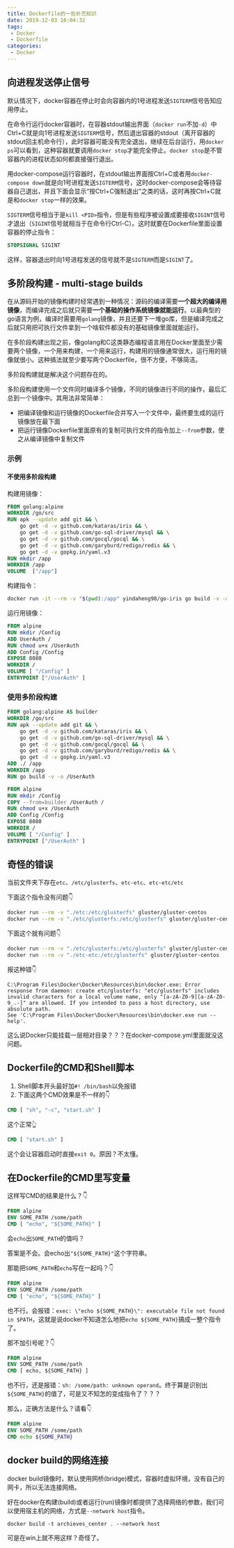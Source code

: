 ```yaml
---
title: Dockerfile的一些补充知识
date: 2019-12-03 16:04:32
tags: 
 - Docker
 - Dockerfile
categories: 
 - Docker
---
```


## 向进程发送停止信号

默认情况下，docker容器在停止时会向容器内的1号进程发送`SIGTERM`信号告知应用停止。

在命令行运行docker容器时，在容器stdout输出界面（`docker run`不加`-d`）中Ctrl+C就是向1号进程发送`SIGTERM`信号，然后退出容器的stdout（离开容器的stdout回主机命令行），此时容器可能没有完全退出，继续在后台运行，用`docker ps`可以看到，这种容器就要调用`docker stop`才能完全停止。`docker stop`是不管容器内的进程状态如何都直接强行退出。

用docker-compose运行容器时，在stdout输出界面按Ctrl+C或者用`docker-compose down`就是向1号进程发送`SIGTERM`信号，这时docker-compose会等待容器自己退出，并且下面会显示“按Ctrl+C强制退出”之类的话，这时再按Ctrl+C就是和`docker stop`一样的效果。

`SIGTERM`信号相当于是`kill <PID>`指令，但是有些程序被设置成要接收`SIGINT`信号才退出（`SIGINT`信号就相当于在命令行Ctrl-C）。这时就要在Dockerfile里面设置容器的停止指令：

```dockerfile
STOPSIGNAL SIGINT
```

这样，容器退出时向1号进程发送的信号就不是`SIGTERM`而是`SIGINT`了。

## 多阶段构建 - multi-stage builds

在从源码开始的镜像构建时经常遇到一种情况：源码的编译需要**一个超大的编译用镜像**，而编译完成之后就只需要**一个基础的操作系统镜像就能运行**。以最典型的go语言为例，编译时需要用`golang`镜像，并且还要下一堆go库，但是编译完成之后就只用把可执行文件拿到一个啥软件都没有的基础镜像里面就能运行。

在多阶段构建出现之前，像golang和C这类静态编程语言用在Docker里面至少需要两个镜像，一个用来构建，一个用来运行，构建用的镜像通常很大，运行用的镜像就很小。这种搞法就至少要写两个Dockerfile，很不方便，不够简洁。

多阶段构建就是解决这个问题存在的。

多阶段构建使用一个文件同时编译多个镜像，不同的镜像进行不同的操作，最后汇总到一个镜像中。其用法非常简单：

* 把编译镜像和运行镜像的Dockerfile合并写入一个文件中，最终要生成的运行镜像放在最下面
* 把运行镜像Dockerfile里面原有的复制可执行文件的指令加上`--from`参数，使之从编译镜像中复制文件

### 示例

#### 不使用多阶段构建

构建用镜像：

```Dockerfile
FROM golang:alpine
WORKDIR /go/src
RUN apk --update add git && \
    go get -d -v github.com/kataras/iris && \
    go get -d -v github.com/go-sql-driver/mysql && \
    go get -d -v github.com/gocql/gocql && \
    go get -d -v github.com/garyburd/redigo/redis && \
    go get -d -v gopkg.in/yaml.v3
RUN mkdir /app
WORKDIR /app
VOLUME  ["/app"]
```

构建指令：

```sh
docker run -it --rm -v "$(pwd):/app" yindaheng98/go-iris go build -v -o /app/UserAuth
```

运行用镜像：

```Dockerfile
FROM alpine
RUN mkdir /Config
ADD UserAuth /
RUN chmod u+x /UserAuth
ADD Config /Config
EXPOSE 8080
WORKDIR /
VOLUME [ "/Config" ]
ENTRYPOINT ["/UserAuth" ]
```

### 使用多阶段构建

```Dockerfile
FROM golang:alpine AS builder
WORKDIR /go/src
RUN apk --update add git && \
    go get -d -v github.com/kataras/iris && \
    go get -d -v github.com/go-sql-driver/mysql && \
    go get -d -v github.com/gocql/gocql && \
    go get -d -v github.com/garyburd/redigo/redis && \
    go get -d -v gopkg.in/yaml.v3
ADD ./ /app
WORKDIR /app
RUN go build -v -o /UserAuth

FROM alpine
RUN mkdir /Config
COPY --from=builder /UserAuth /
RUN chmod u+x /UserAuth
ADD Config /Config
EXPOSE 8080
WORKDIR /
VOLUME [ "/Config" ]
ENTRYPOINT ["/UserAuth" ]
```

## 奇怪的错误

当前文件夹下存在`etc`、`/etc/glusterfs`、`etc-etc`、`etc-etc/etc`

下面这个指令没有问题👇

```sh
docker run --rm -v "./etc:/etc/glusterfs" gluster/gluster-centos
docker run --rm -v "./etc/glusterfs:/etc/glusterfs" gluster/gluster-centos
```

下面这个就有问题👇

```sh
docker run --rm -v "./etc/glusterfs:/etc/glusterfs" gluster/gluster-centos
docker run --rm -v "./etc-etc:/etc/glusterfs" gluster/gluster-centos
```

报这种错👇

```log
C:\Program Files\Docker\Docker\Resources\bin\docker.exe: Error response from daemon: create etc/glusterfs: "etc/glusterfs" includes invalid characters for a local volume name, only "[a-zA-Z0-9][a-zA-Z0-9_.-]" are allowed. If you intended to pass a host directory, use absolute path.
See 'C:\Program Files\Docker\Docker\Resources\bin\docker.exe run --help'.
```

这么说Docker只能挂载一层相对目录？？？在docker-compose.yml里面就没这问题。

## Dockerfile的CMD和Shell脚本

1. Shell脚本开头最好加`#! /bin/bash`以免报错
2. 下面这两个CMD效果是不一样的👇

```Dockerfile
CMD [ "sh", "-c", "start.sh" ]
```

这个正常👆

```Dockerfile
CMD [ "start.sh" ]
```

这个会让容器启动时直接`exit 0`。原因？不太懂。

## 在Dockerfile的CMD里写变量

这样写CMD的结果是什么？👇

```Dockerfile
FROM alpine
ENV SOME_PATH /some/path
CMD [ "echo", "${SOME_PATH}" ]
```

会`echo`出`SOME_PATH`的值吗？

答案是不会。会echo出`"${SOME_PATH}"`这个字符串。

那能把`SOME_PATH`和`echo`写在一起吗？👇

```Dockerfile
FROM alpine
ENV SOME_PATH /some/path
CMD [ "echo", "${SOME_PATH}" ]
```

也不行。会报错：`exec: \"echo ${SOME_PATH}\": executable file not found in $PATH`，这就是说docker不知道怎么地把`echo ${SOME_PATH}`搞成一整个指令了。

那不加引号呢？👇

```Dockerfile
FROM alpine
ENV SOME_PATH /some/path
CMD [ echo, ${SOME_PATH} ]
```

也不行，还是报错：`sh: /some/path: unknown operand`。终于算是识别出`${SOME_PATH}`的值了，可是又不知怎的变成指令了？？？

那么，正确方法是什么？请看👇

```Dockerfile
FROM alpine
ENV SOME_PATH /some/path
CMD echo ${SOME_PATH}
```

## docker build的网络连接

docker build镜像时，默认使用网桥(bridge)模式，容器时虚拟环境，没有自己的网卡，所以无法连接网络。

好在docker在构建(build)或者运行(run)镜像时都提供了选择网络的参数，我们可以使用宿主机的网络，方式是`--network host`指令。

```shell
docker build -t archieves_center . --network host
```

可是在win上就不用这样？奇怪了。
